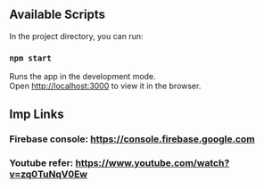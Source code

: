 ## Available Scripts

In the project directory, you can run:

### `npm start`

Runs the app in the development mode.<br />
Open [http://localhost:3000](http://localhost:3000) to view it in the browser.

## Imp Links
### Firebase console: https://console.firebase.google.com
### Youtube refer: https://www.youtube.com/watch?v=zq0TuNqV0Ew 
